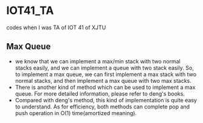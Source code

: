 # IOT41_TA
codes when I was TA of IOT 41 of XJTU

## Max Queue
- we know that we can implement a max/min stack with two normal stacks easily, and we can implement a queue with two stack easily. So, to implement a max queue, we can first implement a max stack with two normal stacks, and then implement a max queue with two max stacks.
- There is another kind of method which can be used to implement a max queue. For more detailed information, please refer to deng's books.
- Compared with deng's method, this kind of implementation is quite easy to understand. As for efficiency, both methods can complete pop and push operation in O(1) time(amortized meaning).
